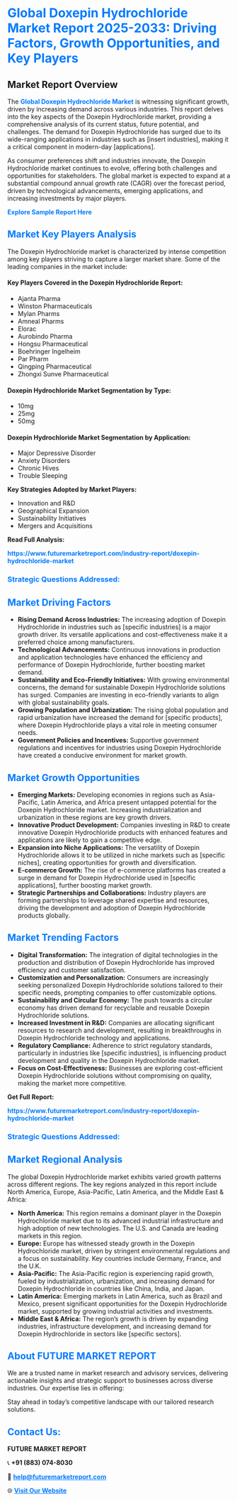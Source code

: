 <h1 style="color: #007BFF;">Global Doxepin Hydrochloride Market Report 2025-2033: Driving Factors, Growth Opportunities, and Key Players</h1>

<section id="overview">
<h2>Market Report Overview</h2>
<p>The <a href="https://www.futuremarketreport.com/industry-report/doxepin-hydrochloride-market" style="color: #007BFF; text-decoration: none;"><strong>Global Doxepin Hydrochloride Market</strong></a> is witnessing significant growth, driven by increasing demand across various industries. This report delves into the key aspects of the Doxepin Hydrochloride market, providing a comprehensive analysis of its current status, future potential, and challenges. The demand for Doxepin Hydrochloride has surged due to its wide-ranging applications in industries such as [insert industries], making it a critical component in modern-day [applications].</p>
<p>As consumer preferences shift and industries innovate, the Doxepin Hydrochloride market continues to evolve, offering both challenges and opportunities for stakeholders. The global market is expected to expand at a substantial compound annual growth rate (CAGR) over the forecast period, driven by technological advancements, emerging applications, and increasing investments by major players.</p>
</section>

<section id="overview">
<p><a href="https://www.futuremarketreport.com/request-sample/reportId=77391" style="color: #007BFF; text-decoration: none;"><strong>Explore Sample Report Here</strong></a></p>
</section>

<section id="key-players">
<h2 style="color: #007BFF;">Market Key Players Analysis</h2>
<p>The Doxepin Hydrochloride market is characterized by intense competition among key players striving to capture a larger market share. Some of the leading companies in the market include:</p>
<h4>Key Players Covered in the Doxepin Hydrochloride Report:</h4>
<ul><li>Ajanta Pharma</li><li>Winston Pharmaceuticals</li><li>Mylan Pharms</li><li>Amneal Pharms</li><li>Elorac</li><li>Aurobindo Pharma</li><li>Hongsu Pharmaceutical</li><li>Boehringer Ingelheim</li><li>Par Pharm</li><li>Qingping Pharmaceutical</li><li>Zhongxi Sunve Pharmaceutical</li></ul>
<h4>Doxepin Hydrochloride Market Segmentation by Type:</h4>
<ul><li>10mg</li><li>25mg</li><li>50mg</li></ul>

<h4>Doxepin Hydrochloride Market Segmentation by Application:</h4>
<ul><li>Major Depressive Disorder</li><li>Anxiety Disorders</li><li>Chronic Hives</li><li>Trouble Sleeping</li></ul>
<p><strong>Key Strategies Adopted by Market Players:</strong></p>
<ul>
<li>Innovation and R&D</li>
<li>Geographical Expansion</li>
<li>Sustainability Initiatives</li>
<li>Mergers and Acquisitions</li>
</ul>
</section>

<section>
<p><strong>Read Full Analysis: </strong></p><a href="https://www.futuremarketreport.com/industry-report/doxepin-hydrochloride-market" style="color: #007BFF; text-decoration: none;"><strong>https://www.futuremarketreport.com/industry-report/doxepin-hydrochloride-market</strong></a>
<h3 style="color: #007BFF;">Strategic Questions Addressed:</h3>
</section>

<section id="driving-factors">
<h2 style="color: #007BFF;">Market Driving Factors</h2>
<ul>
<li><strong>Rising Demand Across Industries:</strong> The increasing adoption of Doxepin Hydrochloride in industries such as [specific industries] is a major growth driver. Its versatile applications and cost-effectiveness make it a preferred choice among manufacturers.</li>
<li><strong>Technological Advancements:</strong> Continuous innovations in production and application technologies have enhanced the efficiency and performance of Doxepin Hydrochloride, further boosting market demand.</li>
<li><strong>Sustainability and Eco-Friendly Initiatives:</strong> With growing environmental concerns, the demand for sustainable Doxepin Hydrochloride solutions has surged. Companies are investing in eco-friendly variants to align with global sustainability goals.</li>
<li><strong>Growing Population and Urbanization:</strong> The rising global population and rapid urbanization have increased the demand for [specific products], where Doxepin Hydrochloride plays a vital role in meeting consumer needs.</li>
<li><strong>Government Policies and Incentives:</strong> Supportive government regulations and incentives for industries using Doxepin Hydrochloride have created a conducive environment for market growth.</li>
</ul>
</section>

<section id="growth-opportunities">
<h2 style="color: #007BFF;">Market Growth Opportunities</h2>
<ul>
<li><strong>Emerging Markets:</strong> Developing economies in regions such as Asia-Pacific, Latin America, and Africa present untapped potential for the Doxepin Hydrochloride market. Increasing industrialization and urbanization in these regions are key growth drivers.</li>
<li><strong>Innovative Product Development:</strong> Companies investing in R&D to create innovative Doxepin Hydrochloride products with enhanced features and applications are likely to gain a competitive edge.</li>
<li><strong>Expansion into Niche Applications:</strong> The versatility of Doxepin Hydrochloride allows it to be utilized in niche markets such as [specific niches], creating opportunities for growth and diversification.</li>
<li><strong>E-commerce Growth:</strong> The rise of e-commerce platforms has created a surge in demand for Doxepin Hydrochloride used in [specific applications], further boosting market growth.</li>
<li><strong>Strategic Partnerships and Collaborations:</strong> Industry players are forming partnerships to leverage shared expertise and resources, driving the development and adoption of Doxepin Hydrochloride products globally.</li>
</ul>
</section>

<section id="trending-factors">
<h2 style="color: #007BFF;">Market Trending Factors</h2>
<ul>
<li><strong>Digital Transformation:</strong> The integration of digital technologies in the production and distribution of Doxepin Hydrochloride has improved efficiency and customer satisfaction.</li>
<li><strong>Customization and Personalization:</strong> Consumers are increasingly seeking personalized Doxepin Hydrochloride solutions tailored to their specific needs, prompting companies to offer customizable options.</li>
<li><strong>Sustainability and Circular Economy:</strong> The push towards a circular economy has driven demand for recyclable and reusable Doxepin Hydrochloride solutions.</li>
<li><strong>Increased Investment in R&D:</strong> Companies are allocating significant resources to research and development, resulting in breakthroughs in Doxepin Hydrochloride technology and applications.</li>
<li><strong>Regulatory Compliance:</strong> Adherence to strict regulatory standards, particularly in industries like [specific industries], is influencing product development and quality in the Doxepin Hydrochloride market.</li>
<li><strong>Focus on Cost-Effectiveness:</strong> Businesses are exploring cost-efficient Doxepin Hydrochloride solutions without compromising on quality, making the market more competitive.</li>
</ul>
</section>

<section>
<p><strong>Get Full Report: </strong></p><a href="https://www.futuremarketreport.com/industry-report/doxepin-hydrochloride-market" style="color: #007BFF; text-decoration: none;"><strong>https://www.futuremarketreport.com/industry-report/doxepin-hydrochloride-market</strong></a>
<h3 style="color: #007BFF;">Strategic Questions Addressed:</h3>
</section>


<section id="regional-analysis">
<h2 style="color: #007BFF;">Market Regional Analysis</h2>
<p>The global Doxepin Hydrochloride market exhibits varied growth patterns across different regions. The key regions analyzed in this report include North America, Europe, Asia-Pacific, Latin America, and the Middle East & Africa:</p>
<ul>
<li><strong>North America:</strong> This region remains a dominant player in the Doxepin Hydrochloride market due to its advanced industrial infrastructure and high adoption of new technologies. The U.S. and Canada are leading markets in this region.</li>
<li><strong>Europe:</strong> Europe has witnessed steady growth in the Doxepin Hydrochloride market, driven by stringent environmental regulations and a focus on sustainability. Key countries include Germany, France, and the U.K.</li>
<li><strong>Asia-Pacific:</strong> The Asia-Pacific region is experiencing rapid growth, fueled by industrialization, urbanization, and increasing demand for Doxepin Hydrochloride in countries like China, India, and Japan.</li>
<li><strong>Latin America:</strong> Emerging markets in Latin America, such as Brazil and Mexico, present significant opportunities for the Doxepin Hydrochloride market, supported by growing industrial activities and investments.</li>
<li><strong>Middle East & Africa:</strong> The region’s growth is driven by expanding industries, infrastructure development, and increasing demand for Doxepin Hydrochloride in sectors like [specific sectors].</li>
</ul>
</section>

<footer>
<h2 style="color: #007BFF;">About FUTURE MARKET REPORT</h2>
<p>We are a trusted name in market research and advisory services, delivering actionable insights and strategic support to businesses across diverse industries. Our expertise lies in offering:</p>

<p>Stay ahead in today’s competitive landscape with our tailored research solutions.</p>

<h2 style="color: #007BFF;">Contact Us:</h2>
<p><strong>FUTURE MARKET REPORT</strong></p>
<p>📞 <strong>+91 (883) 074-8030</strong></p>
<p>📧 <strong><a href="mailto:help@futuremarketreport.com" style="color: #007BFF;">help@futuremarketreport.com</a></strong></p>
<p>🌐 <strong><a href="https://www.futuremarketreport.com/" style="color: #007BFF;">Visit Our Website</a></strong></p>
</footer>